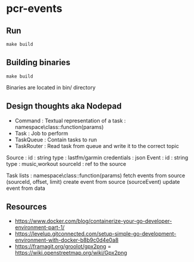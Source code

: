 # pcr-events


## Run
```
make build
``` 
## Building binaries
```
make build
```
Binaries are located in bin/ directory
## Design thoughts aka Nodepad
- Command : Textual representation of a task : namespace\class::function(params)
- Task : Job to perform
- TaskQueue : Contain tasks to run
- TaskRouter : Read task from queue and write it to the correct topic
 
Source : 
id : string
type : lastfm/garmin
credentials : json
Event  :
id : string 
type : music,workout
sourceId : ref to the source

Task lists :
namespace\class::function(params)
fetch events from source (sourceId, offset, limit)
create event from source (sourceEvent)
update event from data 

## Resources
* https://www.docker.com/blog/containerize-your-go-developer-environment-part-1/
* https://levelup.gitconnected.com/setup-simple-go-development-environment-with-docker-b8b9c0d4e0a8
* https://framagit.org/groolot/gpx2png = https://wiki.openstreetmap.org/wiki/Gpx2png
 
